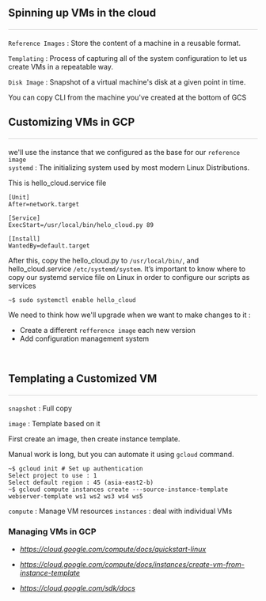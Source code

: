 <style>hr{opacity: 20%; height: 1px!important; margin-bottom:0px!important</style>

## Spinning up VMs in the cloud <hr/>
`Reference Images` : Store the content of a machine in a reusable format.

`Templating` : Process of capturing all of the system configuration to let us create VMs in a repeatable way.

`Disk Image` : Snapshot of a virtual machine's disk at a given point in time.

You can copy CLI from the machine you've created at the bottom of GCS

## Customizing VMs in GCP <hr/>
we'll use the instance that we configured as the base for our `reference image`<br>
`systemd` : The initializing system used by most modern Linux Distributions.

This is hello_cloud.service file
```systemd
[Unit]
After=network.target

[Service]
ExecStart=/usr/local/bin/helo_cloud.py 89

[Install]
WantedBy=default.target
```
After this, copy the hello_cloud.py to `/usr/local/bin/`, and hello_cloud.service `/etc/systemd/system`.
It’s important to know where to copy our systemd service file on Linux in order to configure our scripts as services

```shell
~$ sudo systemctl enable hello_cloud
```

We need to think how we'll upgrade when we want to make changes to it :
- Create a different `refference image` each new version
- Add configuration management system

<br>

## Templating a Customized VM <hr/>
`snapshot` : Full copy

`image` : Template based on it

First create an image, then create instance template.

Manual work is long, but you can automate it using `gcloud` command.

```shell
~$ gcloud init # Set up authentication
Select project to use : 1
Select default region : 45 (asia-east2-b)
~$ gcloud compute instances create ---source-instance-template webserver-template ws1 ws2 ws3 ws4 ws5
```
`compute` : Manage VM resources
`instances` : deal with individual VMs
<br>

### Managing VMs in GCP
<ul><li><p><a href="https://cloud.google.com/compute/docs/quickstart-linux" title="" target="_blank" rel="noopener nofollow" aria-label=""><em><u>https://cloud.google.com/compute/docs/quickstart-linux</u></em></a></p></li><li><p><a href="https://cloud.google.com/compute/docs/instances/create-vm-from-instance-template" title="" target="_blank" rel="noopener nofollow" aria-label=""><em><u>https://cloud.google.com/compute/docs/instances/create-vm-from-instance-template</u></em></a></p></li><li><p><a href="https://cloud.google.com/sdk/docs" title="" target="_blank" rel="noopener nofollow" aria-label=""><em><u>https://cloud.google.com/sdk/docs</u></em></a></p></li></ul>


